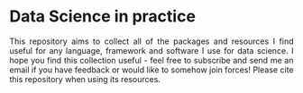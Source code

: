 # Data Science in practice

<div align="justify">

This repository aims to collect all of the packages and resources I find useful for any language, framework and software I use for data science. I hope you find this collection useful - feel free to subscribe and send me an email if you have feedback or would like to somehow join forces! Please cite this repository when using its resources.

</div>
